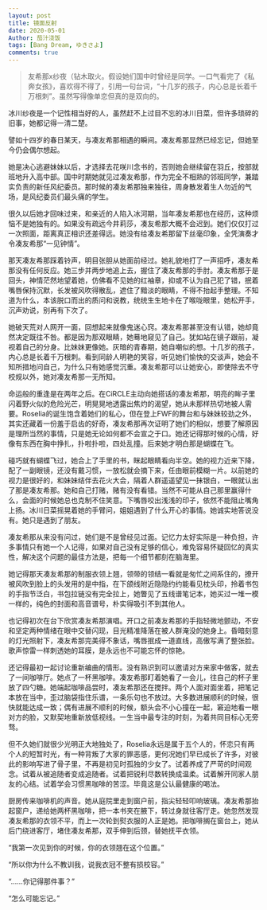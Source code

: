 ```yaml
---
layout: post
title: 镜面反射
date: 2020-05-01
Author: 茄汁浇饭 
tags: [Bang Dream, ゆきさよ]
comments: true
---
```


> 友希那x纱夜（钻木取火。假设她们国中时曾经是同学。一口气看完了《私奔女孩》，喜欢得不得了，引用一句台词，“十几岁的孩子，内心总是长着千万根刺”。虽然写得像单恋但真的是双向的。

冰川纱夜是一个记性相当好的人，虽然赶不上过目不忘的冰川日菜，但许多琐碎的旧事，她都记得一清二楚。

譬如十四岁的春日某天，与凑友希那相遇的瞬间。凑友希那显然已经忘记，但她至今仍会偶尔想起。

她是决心逃避妹妹以后，才选择去花咲川念书的，否则她会继续留在羽丘，按部就班地升入高中部。国中时期她就见过凑友希那，作为完全不相熟的邻班同学，兼踏实负责的新任风纪委员。那时候的凑友希那独来独往，周身散发着生人勿近的气场，是风纪委员们最头痛的学生。

很久以后她才回味过来，和亲近的人陷入冰河期，当年凑友希那也在经历，这种烦恼不是她独有的。如果没有疏远今井莉莎，凑友希那大概不会迟到。她们仅仅打过一次照面，距离真正相识还差得远。她没有给凑友希那留下丝毫印象，全凭演奏才令凑友希那“一见钟情”。

那天凑友希那踩着铃声，明目张胆从她面前经过。她礼貌地打了一声招呼，凑友希那没有任何反应。她三步并两步地追上去，握住了凑友希那的手肘。凑友希那于是回头，神情茫然地望着她，仿佛看不见她的红袖章，抑或不认为自己犯了错，抿着嘴唇保持沉默，长发被风吹得散乱，遮住了黯淡的眼睛，不得不抬起手整理。不知道为什么，本该脱口而出的质问和说教，统统生生地卡在了喉咙眼里，她松开手，沉声劝说，别再有下次了。

她破天荒对人网开一面，回想起来就像鬼迷心窍。凑友希那甚至没有认错，她却竟然决定既往不咎。都是因为那双眼睛，她蓦地窥见了自己。犹如站在镜子跟前，凝视着自己的分身。比妹妹更像她。灰暗的青春期，她自嘲似的想。十几岁的孩子，内心总是长着千万根刺。看到同龄人明艳的笑容，听见她们愉快的交谈声，她会不知所措地问自己，为什么只有她感觉沉重。凑友希那可以让她安心，即使除去不守校规以外，她对凑友希那一无所知。

命运般的重逢是在两年之后。在CiRCLE主动向她搭话的凑友希那，明亮的眸子里闪着野火似的危险光芒，明晃晃地透露出焦灼的渴望，她从未那样热切地被人需要。Roselia的诞生饱含着她们的私心，但在登上FWF的舞台和与妹妹较劲之外，其实还藏着一份羞于启齿的好奇，凑友希那再次证明了她们的相似，想要了解原因是理所当然的事情，只是她无论如何都不会宣之于口。她还记得那时候的心情，好像有东西在胸中挣扎，扑啦扑啦，四处乱撞。后来她才明白那是蝴蝶在飞。

碰巧就有蝴蝶飞过，她合上了手里的书，眯起眼睛看向半空。她的视力近来下降，配了一副眼镜，还没有戴习惯，一放松就会摘下来，任由眼前模糊一片。以前她的视力是很好的，和妹妹结伴去花火大会，隔着人群遥遥望见一抹银白，一眼就认出了那是凑友希那。她和自己打赌，赌有没有看错。当然不可能从自己那里赢得什么，会面的时候她总也克制不住笑意。下嘴唇咬出浅浅的印子，依然不能阻止嘴角上扬。冰川日菜摇晃着她的手臂问，姐姐遇到了什么开心的事情。她诚实地答说没有。她只是遇到了朋友。

凑友希那从来没有问过，她们是不是曾经见过面。记忆力太好实际是一种负担，许多事情只有她一个人记得，如果对自己没有足够的信心，难免容易怀疑回忆的真实性，解决这个问题的最佳方法是，把每一个细节都刻在脑海里。

她记得那天凑友希那的制服衣领上翘，领带的领结一看就是匆忙之间系住的，撩开被风吹到脸上的头发用的是中指，在下颌线附近隐隐约约能看见枕头印，拎着书包的手指节泛白，书包拉链没有完全拉上，她瞥见了五线谱笔记本，她买过一堆一模一样的，纯色的封面和高音谱号，朴实得吸引不到其他人。

也记得初次在台下欣赏凑友希那演唱。开口之前凑友希那的手指轻微地颤动，不安和坚定两种情绪在眼中交替闪现，目光精准降落在被人群淹没的她身上。昏暗刻意的灯光照射下，凑友希那完美得不象话，嘴唇抿成一道直线，高傲写满了整张脸。歌声惊雷一样刺透她的耳膜，是永远也不可能忘怀的惊艳。

还记得最初一起讨论重新编曲的情形。没有熟识到可以邀请对方来家中做客，就去了一间咖啡厅。她点了一杯黑咖啡。凑友希那盯着她看了一会儿，往自己的杯子里放了四勺糖。她端起咖啡品尝时，凑友希那还在搅拌。两个人面对面坐着，把笔记本放在当中，歪过脑袋指住乐谱，一条乐句也不放过。大多数进展顺利的时候，很快就能达成一致；偶有进展不顺利的时候，额头会不小心撞在一起，窘迫地看一眼对方的脸，又默契地重新放低视线。一生当中最专注的时刻，为着共同目标心无旁骛。

但不久她们就很少光明正大地独处了，Roselia永远是属于五个人的，怀恋只有两个人的短暂时光，有一种背叛了大家的罪恶感，更何况她们早已成长了许多，对彼此的影响写进了骨子里，不再是初见时孤独的少女了。试着养成了严苛的时间观念。试着从被追随者变成追随者。试着把锐利尽数转换成温柔。试着解开同家人朋友的心结。试着学会习惯黑咖啡的苦涩。毕竟这是公认最健康的喝法。

厨房传来咖啡机的声音。她从庭院里走到窗户前，指尖轻轻叩响玻璃。凑友希那抬起窗户，递给她两杯黑咖啡，把一本书夹在腋下，转过身就往客厅走。她忽然发现凑友希那的衣领不平，而上一次轮到熨衣服的人正是她。把咖啡搁在窗台上，她从后门绕进客厅，堵住凑友希那，双手伸到后颈，替她抚平衣领。

“我第一次见到你的时候，你的衣领翘在这个位置。”

“所以你为什么不教训我，说我衣冠不整有损校容。”

“……你记得那件事？”

“怎么可能忘记。”